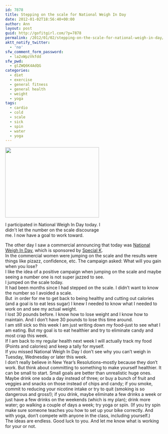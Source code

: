 ```yaml
---
id: 7878
title: Stepping on the scale for National Weigh In Day
date: 2012-01-02T18:56:40+00:00
author: Ann
layout: post
guid: http://gofitgirl.com/?p=7878
permalink: /2012/01/02/stepping-on-the-scale-for-national-weigh-in-day/
aktt_notify_twitter:
  - 'no'
sfw_comment_form_password:
  - la2xWpzVkfdd
sfw_pwd:
  - glZWQ6K4AdQG
categories:
  - diet
  - exercise
  - general fitness
  - general health
  - weight
  - yoga
tags:
  - cardio
  - cold
  - scale
  - sick
  - spin
  - water
  - yoga
---
```

<div id="attachment_7882" style="width: 310px" class="wp-caption alignleft">
  <a href="http://gofitgirl.com/blog/wp-content/uploads/2012/01/scale.jpg"><img class="size-medium wp-image-7882" title="scale" src="http://gofitgirl.com/blog/wp-content/uploads/2012/01/scale-300x224.jpg" alt="" width="300" height="224" /></a>
  
  <p class="wp-caption-text">
    I participated in National Weigh In Day today. I didn't let the number on the scale discourage me. I now have a goal to work toward.
  </p>
</div>

  
The other day I saw a commercial announcing that today was [National Weigh In Day](http://www.news-medical.net/news/20120102/January-2nd-marked-as-National-Weigh-In-Day.aspx), which is sponsored by [Special K](http://www.specialk.com/).  
In the commercial women were jumping on the scale and the results were things like pizazz, confidence, etc. The campaign asked: What will you gain when you lose?  
I like the idea of a positive campaign when jumping on the scale and maybe seeing a number one is not super jazzed to see.  
I jumped on the scale today.  
It had been months since I had stepped on the scale. I didn&#8217;t want to know the number so I avoided a scale.  
But  in order for me to get back to being healthy and cutting out calories (and a goal is to eat less sugar) I knew I needed to know what I needed to work on and see my actual weight.  
I lost 30 pounds before. I know how to lose weight and I know how to maintain. And I don&#8217;t have 30 pounds to lose this time around.  
I am still sick so this week I am just writing down my food&#8211;just to see what I am eating. But my goal is to eat healthier and try to eliminate candy and most crap this week.  
If I am back to my regular health next week I will actually track my food (Points and calories) and keep a tally for myself.  
If you missed National Weigh In Day I don&#8217;t see why you can&#8217;t weigh in Tuesday, Wednesday or later this week.  
I don&#8217;t really believe in New Year&#8217;s Resolutions&#8211;mostly because they don&#8217;t work. But think about committing to something to make yourself healthier. It can be small to start. Small goals are better than unrealistic huge ones.  
Maybe drink one soda a day instead of three; or buy a bunch of fruit and veggies and snacks on those instead of chips and candy; if you smoke, commit to reducing your nicotine intake or try to quit (smoking is so dangerous and gross!); if you drink, maybe eliminate a few drinks a week or just have a few drinks on the weekends (which is my plan); drink more water; go walking a couple of days a week; try yoga or spin. (If you try spin make sure someone teaches you how to set up your bike correctly. And with yoga, don&#8217;t compete with anyone in the class, including yourself.)  
The ideas are endless. Good luck to you. And let me know what is working for your or not.